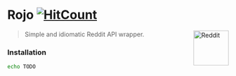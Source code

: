 # Rojo [![HitCount](http://hits.dwyl.io/iomonad/rojo.svg)](http://hits.dwyl.io/iomonad/rojo)

<a href="https://github.com/iomonad/rojo"><img
  src="http://i.imgur.com/sdO8tAw.png" alt="Reddit"
  width="80" height="80" align="right"></a> 

 > Simple and idiomatic Reddit API wrapper. 
  
  
 ### Installation
 
 ```bash
 echo TODO
 ```
